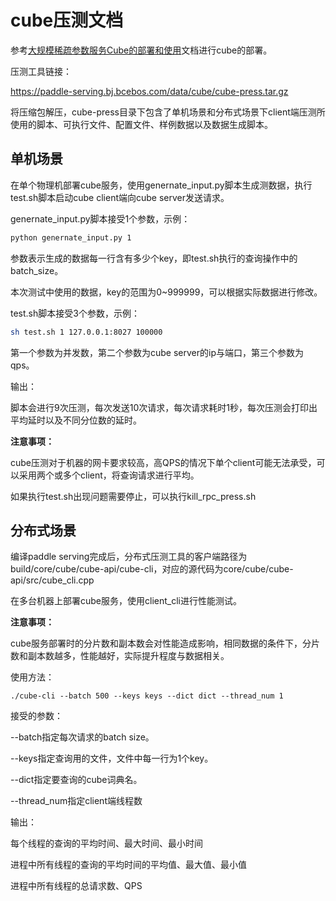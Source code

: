 # cube压测文档

参考[大规模稀疏参数服务Cube的部署和使用](https://github.com/PaddlePaddle/Serving/blob/master/doc/DEPLOY.md#2-大规模稀疏参数服务cube的部署和使用)文档进行cube的部署。

压测工具链接：

https://paddle-serving.bj.bcebos.com/data/cube/cube-press.tar.gz

将压缩包解压，cube-press目录下包含了单机场景和分布式场景下client端压测所使用的脚本、可执行文件、配置文件、样例数据以及数据生成脚本。

## 单机场景

在单个物理机部署cube服务，使用genernate_input.py脚本生成测数据，执行test.sh脚本启动cube client端向cube server发送请求。

genernate_input.py脚本接受1个参数，示例：

```bash
python genernate_input.py 1
```

参数表示生成的数据每一行含有多少个key，即test.sh执行的查询操作中的batch_size。

本次测试中使用的数据，key的范围为0~999999，可以根据实际数据进行修改。

test.sh脚本接受3个参数，示例：

```bash
sh test.sh 1 127.0.0.1:8027 100000
```

第一个参数为并发数，第二个参数为cube server的ip与端口，第三个参数为qps。

输出：

脚本会进行9次压测，每次发送10次请求，每次请求耗时1秒，每次压测会打印出平均延时以及不同分位数的延时。

**注意事项：**

cube压测对于机器的网卡要求较高，高QPS的情况下单个client可能无法承受，可以采用两个或多个client，将查询请求进行平均。

如果执行test.sh出现问题需要停止，可以执行kill_rpc_press.sh

## 分布式场景

编译paddle serving完成后，分布式压测工具的客户端路径为 build/core/cube/cube-api/cube-cli，对应的源代码为core/cube/cube-api/src/cube_cli.cpp

在多台机器上部署cube服务，使用client_cli进行性能测试。

**注意事项：**

cube服务部署时的分片数和副本数会对性能造成影响，相同数据的条件下，分片数和副本数越多，性能越好，实际提升程度与数据相关。

使用方法：

```shell
./cube-cli --batch 500 --keys keys --dict dict --thread_num 1
```

接受的参数：

--batch指定每次请求的batch size。

--keys指定查询用的文件，文件中每一行为1个key。

--dict指定要查询的cube词典名。

--thread_num指定client端线程数

输出：

每个线程的查询的平均时间、最大时间、最小时间

进程中所有线程的查询的平均时间的平均值、最大值、最小值

进程中所有线程的总请求数、QPS
